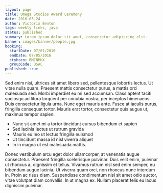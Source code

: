 ```yaml
---
layout: page
title: Omega Studios Award Ceremony
date: 2016-05-24
author: Victoria Benton
tags: weekly links, java
status: published
summary: Lorem ipsum dolor sit amet, consectetur adipiscing elit.
banner: images/banner/people.jpg
booking:
  startDate: 07/01/2016
  endDate: 07/05/2016
  ctyhocn: BMCNMHX
  groupCode: OSAC
published: true
---
```

Sed enim nisi, ultrices sit amet libero sed, pellentesque lobortis lectus. Ut vitae nulla quam. Praesent mattis consectetur purus, a mattis orci malesuada sed. Morbi imperdiet eu mi sed accumsan. Class aptent taciti sociosqu ad litora torquent per conubia nostra, per inceptos himenaeos. Duis consectetur ligula urna. Nunc eget mauris ante. Fusce at iaculis purus, fringilla consequat tortor. Mauris erat tortor, consectetur quis augue ut, maximus tempor sapien.

* Nunc sit amet mi a tortor tincidunt cursus bibendum et sapien
* Sed lacinia lectus ut rutrum gravida
* Mauris eu leo ut lectus fringilla euismod
* Ut tincidunt massa id nisl viverra aliquet
* In in magna ut est malesuada mattis.

Donec vestibulum arcu eget dolor ullamcorper, at venenatis augue consectetur. Praesent fringilla scelerisque pulvinar. Duis velit enim, pulvinar ut rhoncus a, dignissim et tellus. Vivamus rutrum nisl sed enim semper, eu bibendum augue lacinia. Ut viverra quam orci, non rhoncus nunc interdum in. Proin ac risus diam. Suspendisse condimentum nisi sit amet odio auctor, vitae volutpat diam convallis. In ut magna ex. Nullam placerat felis eu lacus dignissim pulvinar.
